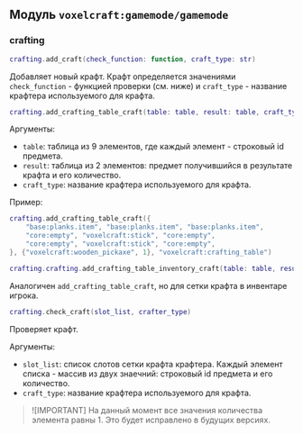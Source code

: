 ## Модуль `voxelcraft:gamemode/gamemode`

### crafting

```lua
crafting.add_craft(check_function: function, craft_type: str)
```

Добавляет новый крафт. Крафт определяется значениями `check_function` - 
функцией проверки (см. ниже) и `craft_type` - название крафтера используемого 
для крафта. 

```lua
crafting.add_crafting_table_craft(table: table, result: table, craft_type: str)
```

Аргументы:
 - `table`: таблица из 9 элементов, где каждый элемент - строковый id предмета.
 - `result`: таблица из 2 элементов: предмет получившийся в результате крафта и его количество.
 - `craft_type`: название крафтера используемого для крафта.

Пример:

```lua
crafting.add_crafting_table_craft({
    "base:planks.item", "base:planks.item", "base:planks.item",
    "core:empty", "voxelcraft:stick", "core:empty",
    "core:empty", "voxelcraft:stick", "core:empty",
}, {"voxelcraft:wooden_pickaxe", 1}, "voxelcraft:crafting_table")
```

```lua
crafting.crafting.add_crafting_table_inventory_craft(table: table, result: table, craft_type: str)
```

Аналогичен `add_crafting_table_craft`, но для сетки крафта в инвентаре игрока.

```lua
crafting.check_craft(slot_list, crafter_type)
```

Проверяет крафт.

Аргументы:
 - `slot_list`: список слотов сетки крафта крафтера. Каждый элемент списка - массив из двух знаечний: строковый id предмета и его количество. 
 - `craft_type`: название крафтера используемого для крафта.

> ![IMPORTANT]
> На данный момент все значения количества элемента равны 1. Это будет исправлено в будущих версиях.
